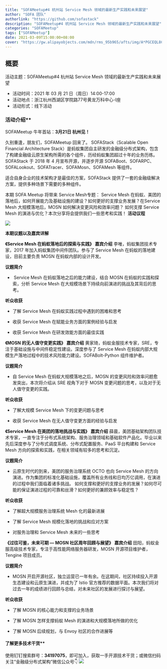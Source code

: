 ```yaml
---
title: "SOFAMeetup#4 杭州站 Service Mesh 领域的最新生产实践和未来展望"
author: "SOFA 团队"
authorlink: "https://github.com/sofastack"
description: "SOFAMeetup#4 杭州站 Service Mesh 领域的最新生产实践和未来展望"
categories: "SOFAMeetup"
tags: ["SOFAMeetup"]
date: 2021-03-09T15:00:00+08:00
cover: "https://gw.alipayobjects.com/mdn/rms_95b965/afts/img/A*PGCEQL8Cb_IAAAAAAAAAAAAAARQnAQ"
---
```


## 概要
活动主题：SOFAMeetup#4 杭州站 Service Mesh 领域的最新生产实践和未来展望

- 活动时间：2021 年 03 月 21 日（周日）14:00-17:00
- 活动地点：浙江杭州西湖区学院路77号黄龙万科中心-I座
- 活动形式：线下活动

### 活动介绍**
SOFAMeetup 牛年首站：**3月21日 杭州见！**

久别重逢，朋友们，SOFAMeetup 回来了。
SOFAStack（Scalable Open Financial Architecture Stack）是蚂蚁集团自主研发的金融级分布式架构，包含了构建金融级云原生架构所需的各个组件，历经蚂蚁集团超过十年的业务历练。SOFAStack 于 2018 年 4 月宣布开源，并逐步开源 SOFABoot、SOFARPC、SOFALookout、SOFATracer、SOFAMosn、SOFAMesh 等组件。

适合自身企业的技术架构才是最佳的方案，SOFAStack 提供了一套的金融级解决方案，提供多种场景下需要的多种组件。

本期 SOFA Meetup 将带来 Service Mesh专题： Service Mesh 在蚂蚁、美团的落地后，如何开展能力及基础设施的建设？如何更好的支撑业务发展？在Service Mesh 大规模落地后，MOSN 如何解决变更风险和效率问题？ 如何支撑 Service Mesh 的演进与优化？本次分享将会提供我们一些思考和实践！
**活动议程**

![](https://gw.alipayobjects.com/mdn/rms_95b965/afts/img/A*ObmcSaU1vksAAAAAAAAAAAAAARQnAQ)

**本期议题以及嘉宾详解**

**《Service Mesh 在蚂蚁落地后的探索与实践》**
**嘉宾介绍**
李唯，蚂蚁集团技术专家，2017 年加入蚂蚁集团中间件团队。参与了 Service Mesh 在蚂蚁的落地建设，目前主要负责 MOSN 在蚂蚁内部的设计开发。

**议题简介**

-  Service Mesh 在蚂蚁落地之后的能力建设，结合 MOSN 在蚂蚁的实践和探索，分析 Service Mesh 在大规模场景下持续向前演进的挑战及其背后的思考。

**听众收获**

- 了解 Service Mesh 在蚂蚁实践过程中遇到的困难和思考  

- 收获 Service Mesh 在赋能业务方面的案例经验与启发

- 收获 Service Mesh 在研发效能方面的最佳实践

**《MOSN 的无人值守变更实践》**
**嘉宾介绍**
黄家琦，蚂蚁金服技术专家，SRE，专注于基础设施与中间件稳定性建设。深度参与了 Service Mesh 在蚂蚁内部大规模生产落地过程中的技术风险能力建设。SOFABolt-Python 组件维护者。

**议题简介**

- 自 Service Mesh 在蚂蚁大规模落地之后，MOSN 的变更风险和效率问题愈发突出，本次将介绍从 SRE 视角下对于 MOSN 变更问题的思考，以及对于无人值守变更的实践。

**听众收获**

- 了解大规模 Service Mesh 下的变更问题与思考

- 收获 Service Mesh 在无人值守变更方面的经验与启发

**《Service Mesh 在美团的落地挑战与实践》**
**嘉宾介绍**
薛晨，美团基础架构团队技术专家，一直专注于分布式系统架构、服务治理领域和基础软件产品化。毕业以来先后深度参与了分布式调度系统、分布式配置服务、PaaS 平台构建和 Service Mesh 方向的探索和实践，在相关领域有较多的思考和沉淀。

**议题简介**

- 云原生时代的到来，美团的服务治理系统 OCTO 也向 Service Mesh 的方向演进。作为集团的标准化基础设施，覆盖所有业务线和日均万亿调用，在演进的过程中我们面临着诸多挑战。 如何支撑和更好的支撑业务的发展？如何尽可能的保证演进过程的可靠和丝滑？如何更好的兼顾效率与稳定性？

**听众收获**

- 了解超大规模服务治理系统 Mesh 化的最新进展

- 了解 Service Mesh 规模化落地的挑战和应对方案

- 对服务治理和 Service Mesh 未来的一些思考

**《过往可鉴，未来可期 — MOSN 社区周年回顾与展望》**
**嘉宾介绍**
田阳，蚂蚁金服高级技术专家，专注于高性能网络服务器研发，MOSN 开源项目维护者，Tengine 项目成员。

**议题简介**

- MOSN 开启开源社区，独立运营已一年有余。在这期间，社区持续投入开源生态建设和云原生演进，并成为了 Istio 官方推荐的数据平面。本次我们将对过去一年的成绩进行回顾与总结，对未来社区的发展进行探讨与展望。

**听众收获**

- 了解 MOSN 的核心能力和支撑的业务场景

- 了解 MOSN 怎样支撑蚂蚁 Mesh 的演进和大规模落地所做的优化

- 了解 MOSN 后续规划，与 Envoy 社区的合作进展等

#### 了解更多技术干货**
使用钉钉搜索群号：**34197075**，即可加入，获取一手开源技术干货；或微信扫码关注“金融级分布式架构”微信公众号👇
![](https://gw.alipayobjects.com/mdn/rms_95b965/afts/img/A*s3UzR6VeQ6cAAAAAAAAAAAAAARQnAQ)
## 


